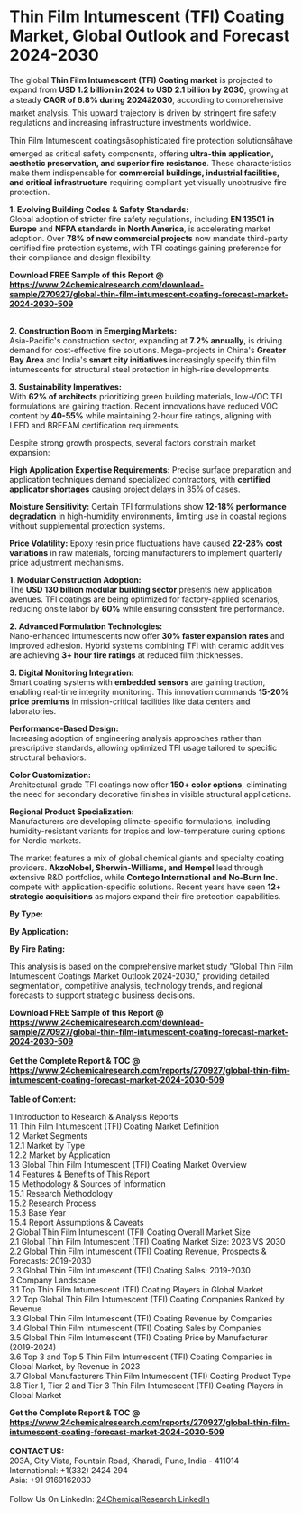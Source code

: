 <h1>Thin Film Intumescent (TFI) Coating Market, Global Outlook and Forecast 2024-2030</h1><p>The global <strong>Thin Film Intumescent (TFI) Coating market</strong> is projected to expand from <strong>USD 1.2 billion in 2024 to USD 2.1 billion by 2030</strong>, growing at a steady <strong>CAGR of 6.8% during 2024â2030</strong>, according to comprehensive market analysis. This upward trajectory is driven by stringent fire safety regulations and increasing infrastructure investments worldwide.</p><p>Thin Film Intumescent coatingsâsophisticated fire protection solutionsâhave emerged as critical safety components, offering <strong>ultra-thin application, aesthetic preservation, and superior fire resistance</strong>. These characteristics make them indispensable for <strong>commercial buildings, industrial facilities, and critical infrastructure</strong> requiring compliant yet visually unobtrusive fire protection.</p><p><strong>1. Evolving Building Codes &amp; Safety Standards:</strong><br>
Global adoption of stricter fire safety regulations, including <strong>EN 13501 in Europe</strong> and <strong>NFPA standards in North America</strong>, is accelerating market adoption. Over <strong>78% of new commercial projects</strong> now mandate third-party certified fire protection systems, with TFI coatings gaining preference for their compliance and design flexibility.</p><div><b>Download FREE Sample of this Report @ 
            <a href="https://www.24chemicalresearch.com/download-sample/270927/global-thin-film-intumescent-coating-forecast-market-2024-2030-509">
            https://www.24chemicalresearch.com/download-sample/270927/global-thin-film-intumescent-coating-forecast-market-2024-2030-509</a></b></div><br><p><strong>2. Construction Boom in Emerging Markets:</strong><br>
Asia-Pacific's construction sector, expanding at <strong>7.2% annually</strong>, is driving demand for cost-effective fire solutions. Mega-projects in China's <strong>Greater Bay Area</strong> and India's <strong>smart city initiatives</strong> increasingly specify thin film intumescents for structural steel protection in high-rise developments.</p><p><strong>3. Sustainability Imperatives:</strong><br>
With <strong>62% of architects</strong> prioritizing green building materials, low-VOC TFI formulations are gaining traction. Recent innovations have reduced VOC content by <strong>40-55%</strong> while maintaining 2-hour fire ratings, aligning with LEED and BREEAM certification requirements.</p><p>Despite strong growth prospects, several factors constrain market expansion:</p><p><strong>High Application Expertise Requirements:</strong> Precise surface preparation and application techniques demand specialized contractors, with <strong>certified applicator shortages</strong> causing project delays in 35% of cases.</p><p><strong>Moisture Sensitivity:</strong> Certain TFI formulations show <strong>12-18% performance degradation</strong> in high-humidity environments, limiting use in coastal regions without supplemental protection systems.</p><p><strong>Price Volatility:</strong> Epoxy resin price fluctuations have caused <strong>22-28% cost variations</strong> in raw materials, forcing manufacturers to implement quarterly price adjustment mechanisms.</p><p><strong>1. Modular Construction Adoption:</strong><br>
The <strong>USD 130 billion modular building sector</strong> presents new application avenues. TFI coatings are being optimized for factory-applied scenarios, reducing onsite labor by <strong>60%</strong> while ensuring consistent fire performance.</p><p><strong>2. Advanced Formulation Technologies:</strong><br>
Nano-enhanced intumescents now offer <strong>30% faster expansion rates</strong> and improved adhesion. Hybrid systems combining TFI with ceramic additives are achieving <strong>3+ hour fire ratings</strong> at reduced film thicknesses.</p><p><strong>3. Digital Monitoring Integration:</strong><br>
Smart coating systems with <strong>embedded sensors</strong> are gaining traction, enabling real-time integrity monitoring. This innovation commands <strong>15-20% price premiums</strong> in mission-critical facilities like data centers and laboratories.</p><p><strong>Performance-Based Design:</strong><br>
	Increasing adoption of engineering analysis approaches rather than prescriptive standards, allowing optimized TFI usage tailored to specific structural behaviors.</p><p><strong>Color Customization:</strong><br>
	Architectural-grade TFI coatings now offer <strong>150+ color options</strong>, eliminating the need for secondary decorative finishes in visible structural applications.</p><p><strong>Regional Product Specialization:</strong><br>
	Manufacturers are developing climate-specific formulations, including humidity-resistant variants for tropics and low-temperature curing options for Nordic markets.</p><p>The market features a mix of global chemical giants and specialty coating providers. <strong>AkzoNobel, Sherwin-Williams, and Hempel</strong> lead through extensive R&amp;D portfolios, while <strong>Contego International and No-Burn Inc.</strong> compete with application-specific solutions. Recent years have seen <strong>12+ strategic acquisitions</strong> as majors expand their fire protection capabilities.</p><p><strong>By Type:</strong></p><p><strong>By Application:</strong></p><p><strong>By Fire Rating:</strong></p><p>This analysis is based on the comprehensive market study "Global Thin Film Intumescent Coatings Market Outlook 2024-2030," providing detailed segmentation, competitive analysis, technology trends, and regional forecasts to support strategic business decisions.</p><div><b>Download FREE Sample of this Report @ 
            <a href="https://www.24chemicalresearch.com/download-sample/270927/global-thin-film-intumescent-coating-forecast-market-2024-2030-509">
            https://www.24chemicalresearch.com/download-sample/270927/global-thin-film-intumescent-coating-forecast-market-2024-2030-509</a></b></div><br><div><b>Get the Complete Report & TOC @ 
            <a href="https://www.24chemicalresearch.com/reports/270927/global-thin-film-intumescent-coating-forecast-market-2024-2030-509">
            https://www.24chemicalresearch.com/reports/270927/global-thin-film-intumescent-coating-forecast-market-2024-2030-509</a></b></div><br>
            <b>Table of Content:</b><p>1 Introduction to Research & Analysis Reports<br />
    1.1 Thin Film Intumescent (TFI) Coating Market Definition<br />
    1.2 Market Segments<br />
        1.2.1 Market by Type<br />
        1.2.2 Market by Application<br />
    1.3 Global Thin Film Intumescent (TFI) Coating Market Overview<br />
    1.4 Features & Benefits of This Report<br />
    1.5 Methodology & Sources of Information<br />
        1.5.1 Research Methodology<br />
        1.5.2 Research Process<br />
        1.5.3 Base Year<br />
        1.5.4 Report Assumptions & Caveats<br />
2 Global Thin Film Intumescent (TFI) Coating Overall Market Size<br />
    2.1 Global Thin Film Intumescent (TFI) Coating Market Size: 2023 VS 2030<br />
    2.2 Global Thin Film Intumescent (TFI) Coating Revenue, Prospects & Forecasts: 2019-2030<br />
    2.3 Global Thin Film Intumescent (TFI) Coating Sales: 2019-2030<br />
3 Company Landscape<br />
    3.1 Top Thin Film Intumescent (TFI) Coating Players in Global Market<br />
    3.2 Top Global Thin Film Intumescent (TFI) Coating Companies Ranked by Revenue<br />
    3.3 Global Thin Film Intumescent (TFI) Coating Revenue by Companies<br />
    3.4 Global Thin Film Intumescent (TFI) Coating Sales by Companies<br />
    3.5 Global Thin Film Intumescent (TFI) Coating Price by Manufacturer (2019-2024)<br />
    3.6 Top 3 and Top 5 Thin Film Intumescent (TFI) Coating Companies in Global Market, by Revenue in 2023<br />
    3.7 Global Manufacturers Thin Film Intumescent (TFI) Coating Product Type<br />
    3.8 Tier 1, Tier 2 and Tier 3 Thin Film Intumescent (TFI) Coating Players in Global Market<br />
    </p><div><b>Get the Complete Report & TOC @ 
            <a href="https://www.24chemicalresearch.com/reports/270927/global-thin-film-intumescent-coating-forecast-market-2024-2030-509">
            https://www.24chemicalresearch.com/reports/270927/global-thin-film-intumescent-coating-forecast-market-2024-2030-509</a></b></div><br><b>CONTACT US:</b><br>
            203A, City Vista, Fountain Road, Kharadi, Pune, India - 411014<br>
            International: +1(332) 2424 294<br>
            Asia: +91 9169162030 <br><br>
            Follow Us On LinkedIn: <a href="https://www.linkedin.com/company/24chemicalresearch/">24ChemicalResearch LinkedIn</a>